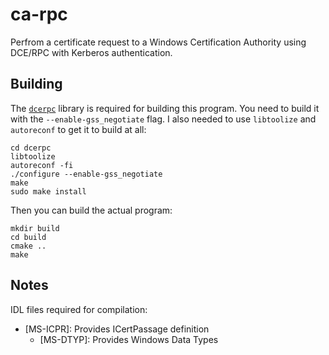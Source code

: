 # ca-rpc

Perfrom a certificate request to a Windows Certification Authority using
DCE/RPC with Kerberos authentication.

## Building

The [`dcerpc`](https://github.com/dcerpc/dcerpc) library is required for
building this program. You need to build it with the `--enable-gss_negotiate`
flag. I also needed to use `libtoolize` and `autoreconf` to get it to build at
all:

```
cd dcerpc
libtoolize
autoreconf -fi
./configure --enable-gss_negotiate
make
sudo make install
```

Then you can build the actual program:

```
mkdir build
cd build
cmake ..
make
```

## Notes

IDL files required for compilation:

* [MS-ICPR]\: Provides ICertPassage definition
    * [MS-DTYP]\: Provides Windows Data Types
